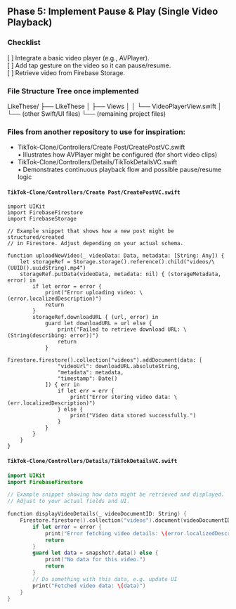 ## Phase 5: Implement Pause & Play (Single Video Playback)
### Checklist
[ ] Integrate a basic video player (e.g., AVPlayer).  
[ ] Add tap gesture on the video so it can pause/resume.  
[ ] Retrieve video from Firebase Storage.  

### File Structure Tree once implemented
LikeThese/
├── LikeThese
│   ├── Views
│   │   └── VideoPlayerView.swift
│   └── (other Swift/UI files)
└── (remaining project files)

### Files from another repository to use for inspiration:
- TikTok-Clone/Controllers/Create Post/CreatePostVC.swift  
  • Illustrates how AVPlayer might be configured (for short video clips)  
- TikTok-Clone/Controllers/Details/TikTokDetailsVC.swift  
  • Demonstrates continuous playback flow and possible pause/resume logic

#### `TikTok-Clone/Controllers/Create Post/CreatePostVC.swift`
```swift:TikTok-Clone/Controllers/Create Post/CreatePostVC.swift
import UIKit
import FirebaseFirestore
import FirebaseStorage

// Example snippet that shows how a new post might be structured/created
// in Firestore. Adjust depending on your actual schema.

function uploadNewVideo(_ videoData: Data, metadata: [String: Any]) {
    let storageRef = Storage.storage().reference().child("videos/\(UUID().uuidString).mp4")
    storageRef.putData(videoData, metadata: nil) { (storageMetadata, error) in
        if let error = error {
            print("Error uploading video: \(error.localizedDescription)")
            return
        }
        storageRef.downloadURL { (url, error) in
            guard let downloadURL = url else {
                print("Failed to retrieve download URL: \(String(describing: error))")
                return
            }
            Firestore.firestore().collection("videos").addDocument(data: [
                "videoUrl": downloadURL.absoluteString,
                "metadata": metadata,
                "timestamp": Date()
            ]) { err in
                if let err = err {
                    print("Error storing video data: \(err.localizedDescription)")
                } else {
                    print("Video data stored successfully.")
                }
            }
        }
    }
}
```

#### `TikTok-Clone/Controllers/Details/TikTokDetailsVC.swift`
```swift:TikTok-Clone/Controllers/Details/TikTokDetailsVC.swift
import UIKit
import FirebaseFirestore

// Example snippet showing how data might be retrieved and displayed.
// Adjust to your actual fields and UI.

function displayVideoDetails(_ videoDocumentID: String) {
    Firestore.firestore().collection("videos").document(videoDocumentID).getDocument { snapshot, error in
        if let error = error {
            print("Error fetching video details: \(error.localizedDescription)")
            return
        }
        guard let data = snapshot?.data() else {
            print("No data for this video.")
            return
        }
        // Do something with this data, e.g. update UI
        print("Fetched video data: \(data)")
    }
}
```